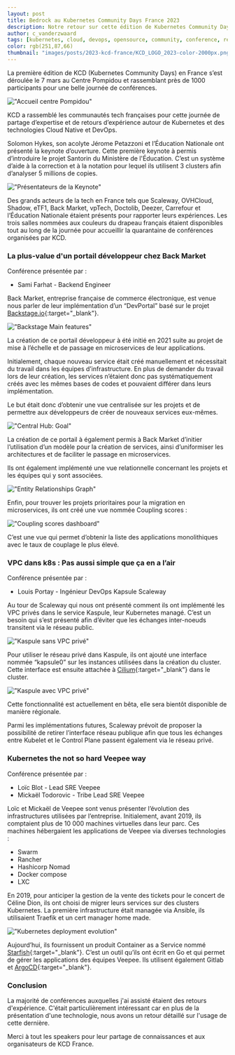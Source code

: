 ```yaml
---
layout: post
title: Bedrock au Kubernetes Community Days France 2023
description: Notre retour sur cette édition de Kubernetes Community Days en France
author: c_vanderzwaard
tags: [kubernetes, cloud, devops, opensource, community, conference, rex]
color: rgb(251,87,66)
thumbnail: "images/posts/2023-kcd-france/KCD_LOGO_2023-color-2000px.png"
---
```


La première édition de KCD (Kubernetes Community Days) en France s’est déroulée le 7 mars au Centre Pompidou et rassemblant près de 1000 participants pour une belle journée de conférences.

!["Accueil centre Pompidou"](/images/posts/2023-kcd-france/centre-pompidou.png)

KCD a rassemblé les communautés tech françaises pour cette journée de partage d’expertise et de retours d’expérience autour de Kubernetes et des technologies Cloud Native et DevOps.

Solomon Hykes, son acolyte Jérome Petazzoni et l’Éducation Nationale ont présenté la keynote d’ouverture.
Cette première keynote à permis d’introduire le projet Santorin du Ministère de l'Éducation. C’est un système d’aide à la correction et à la notation pour lequel ils utilisent 3 clusters afin d’analyser 5 millions de copies.

!["Présentateurs de la Keynote"](/images/posts/2023-kcd-france/keynote.png)

Des grands acteurs de la tech en France tels que Scaleway, OVHCloud, Shadow, eTF1, Back Market, vpTech, Doctolib, Deezer, Carrefour et l’Éducation Nationale étaient présents pour rapporter leurs expériences. 
Les trois salles nommées aux couleurs du drapeau français étaient disponibles tout au long de la journée pour accueillir la quarantaine de conférences organisées par KCD.

### La plus-value d'un portail développeur chez Back Market <a name="BackMarket"></a>

Conférence présentée par :

* Sami Farhat - Backend Engineer

Back Market, entreprise française de commerce électronique, est venue nous parler de leur implémentation 
d’un “DevPortal” basé sur le projet [Backstage.io](https://backstage.io/){:target="_blank"}.

!["Backstage Main features"](/images/posts/2023-kcd-france/backmarket-devportal-1.jpg)

La création de ce portail développeur à été initié en 2021 suite au projet de mise à l’échelle et de passage en microservices de leur applications.

Initialement, chaque nouveau service était créé manuellement et nécessitait du travail dans les équipes d’infrastructure.
En plus de demander du travail lors de leur création, les services n’étaient donc pas systématiquement créés avec les mêmes bases de codes et pouvaient différer dans leurs implémentation.

Le but était donc d’obtenir une vue centralisée sur les projets et de permettre aux développeurs de créer de nouveaux services eux-mêmes.

!["Central Hub: Goal"](/images/posts/2023-kcd-france/backmarket-devportal-2.jpg)

La création de ce portail à également permis à Back Market d’initier l’utilisation d’un modèle pour la création de services, ainsi d’uniformiser les architectures et de faciliter le passage en microservices.

Ils ont également implémenté une vue relationnelle concernant les projets et les équipes qui y sont associées.

!["Entity Relationships Graph"](/images/posts/2023-kcd-france/backmarket-devportal-3.jpg)

Enfin, pour trouver les projets prioritaires pour la migration en microservices, ils ont créé une vue nommée Coupling scores :

!["Coupling scores dashboard"](/images/posts/2023-kcd-france/backmarket-devportal-4.jpg)

C’est une vue qui permet d’obtenir la liste des applications monolithiques avec le taux de couplage le plus élevé.

### VPC dans k8s : Pas aussi simple que ça en a l’air <a name="Scaleway"></a>

Conférence présentée par : 

* Louis Portay - Ingénieur DevOps Kapsule Scaleway

Au tour de Scaleway qui nous ont présenté comment ils ont implémenté les VPC privés dans le service Kaspule, leur Kubernetes managé.
C’est un besoin qui s’est présenté afin d’éviter que les échanges inter-noeuds transitent via le réseau public.

!["Kaspule sans VPC privé"](/images/posts/2023-kcd-france/scaleway-vpc-1.jpg)

Pour utiliser le réseau privé dans Kaspule, ils ont ajouté une interface nommée “kapsule0” sur les instances utilisées dans la création du cluster. Cette interface est ensuite attachée à [Cilium](https://cilium.io/){:target="_blank"} dans le cluster.

!["Kaspule avec VPC privé"](/images/posts/2023-kcd-france/scaleway-vpc-2.jpg)

Cette fonctionnalité est actuellement en bêta, elle sera bientôt disponible de manière régionale.

Parmi les implémentations futures, Scaleway prévoit de proposer la possibilité de retirer l’interface réseau publique afin que tous les échanges entre Kubelet et le Control Plane passent également via le réseau privé.

### Kubernetes the not so hard Veepee way <a name="Veepee"></a>

Conférence présentée par :

* Loïc Blot - Lead SRE Veepee
* Mickaël Todorovic - Tribe Lead SRE Veepee

Loïc et Mickaël de Veepee sont venus présenter l’évolution des infrastructures utilisées par l’entreprise.
Initialement, avant 2019, ils comptaient plus de 10 000 machines virtuelles dans leur parc.
Ces machines hébergaient les applications de Veepee via diverses technologies :
* Swarm
* Rancher
* Hashicorp Nomad
* Docker compose
* LXC

En 2019, pour anticiper la gestion de la vente des tickets pour le concert de Céline Dion, ils ont choisi de migrer leurs services sur des clusters Kubernetes.
La première infrastructure était managée via Ansible, ils utilisaient Traefik et un cert manager home made.

!["Kubernetes deployment evolution"](/images/posts/2023-kcd-france/veepee-1.jpg)

Aujourd’hui, ils fournissent un produit Container as a Service nommé [Starfish](https://medium.com/vptech/standardized-deployment-at-vptech-7ebf8b8c6a1b){:target="_blank"}. C’est un outil qu’ils ont écrit en Go et qui permet de gérer les applications des équipes Veepee. Ils utilisent également Gitlab et [ArgoCD](https://argoproj.github.io/cd/){:target="_blank"}.

### Conclusion

La majorité de conférences auxquelles j'ai assisté étaient des retours d'expérience. C'était particulièrement intéressant car en plus de la présentation d'une technologie, nous avons un retour détaillé sur l'usage de cette dernière.

Merci à tout les speakers pour leur partage de connaissances et aux organisateurs de KCD France.
